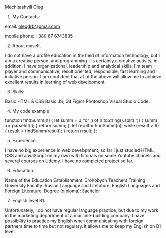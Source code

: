 Mechitashvili Oleg

1. My Contacts:

email: olegdrb@gmail.com

mobile phone: +380 67 6743835

2. About myself.

I do not have a profile education in the field of information technology, but I am a creative person, and programming - is certainly a creative activity, in addition, I have organizational, leadership and analytical skills. I'm team player and communicative, result oriented, responsible, fast learning and initiative person. I am confident that all of the above will allow me to achieve excellent results in learning of web development.

3. Skills:

Basic HTML & CSS
Basic JS; Git
Figma
Photoshop
Visual Studio Code.

4. My code example


function findSumm(n) {
    let summ = 0;
    for (i of n.toString().split('')) {
        summ += parseInt(i);
    }
    return summ;
};
let result = findSumm(n);
    while (result > 9) {
        result = findSumm(result);
    }
    return result;
};


5. Experience.

I have no big experience in web development, so far I just studied HTML, CSS and JavaScript on my own with tutorials on some Youtube chanels and several courses on Udemy.
I have no completed project so far.

6. Education

Name of the Education Establishment: Drohobych Teachers Training University
Faculty: Rusian Language and Litetature, English Languages and Foreign Literature.
Degree (diploma): Bachelor

7. English level B1.

Unfortunately, I do not have regular language practice, but due to my work in the marketing department of a machine-building company, I have possibility to practice my English when communicating with foreign partners time to time but not regulary. It allows me to keep my English on B1 level.
